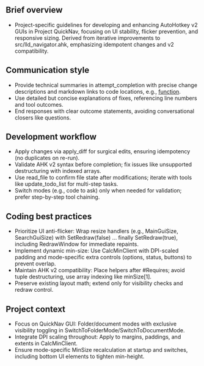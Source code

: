 ## Brief overview
- Project-specific guidelines for developing and enhancing AutoHotkey v2 GUIs in Project QuickNav, focusing on UI stability, flicker prevention, and responsive sizing. Derived from iterative improvements to src/lld_navigator.ahk, emphasizing idempotent changes and v2 compatibility.

## Communication style
- Provide technical summaries in attempt_completion with precise change descriptions and markdown links to code locations, e.g., [function](src/lld_navigator.ahk:line).
- Use detailed but concise explanations of fixes, referencing line numbers and tool outcomes.
- End responses with clear outcome statements, avoiding conversational closers like questions.

## Development workflow
- Apply changes via apply_diff for surgical edits, ensuring idempotency (no duplicates on re-run).
- Validate AHK v2 syntax before completion; fix issues like unsupported destructuring with indexed arrays.
- Use read_file to confirm file state after modifications; iterate with tools like update_todo_list for multi-step tasks.
- Switch modes (e.g., code to ask) only when needed for validation; prefer step-by-step tool chaining.

## Coding best practices
- Prioritize UI anti-flicker: Wrap resize handlers (e.g., MainGuiSize, SearchGuiSize) with SetRedraw(false) ... finally SetRedraw(true), including RedrawWindow for immediate repaints.
- Implement dynamic min-size: Use CalcMinClient with DPI-scaled padding and mode-specific extra controls (options, status, buttons) to prevent overlap.
- Maintain AHK v2 compatibility: Place helpers after #Requires; avoid tuple destructuring, use array indexing like minSize[1].
- Preserve existing layout math; extend only for visibility checks and redraw control.

## Project context
- Focus on QuickNav GUI: Folder/document modes with exclusive visibility toggling in SwitchToFolderMode/SwitchToDocumentMode.
- Integrate DPI scaling throughout: Apply to margins, paddings, and extents in CalcMinClient.
- Ensure mode-specific MinSize recalculation at startup and switches, including bottom UI elements to tighten min-height.
